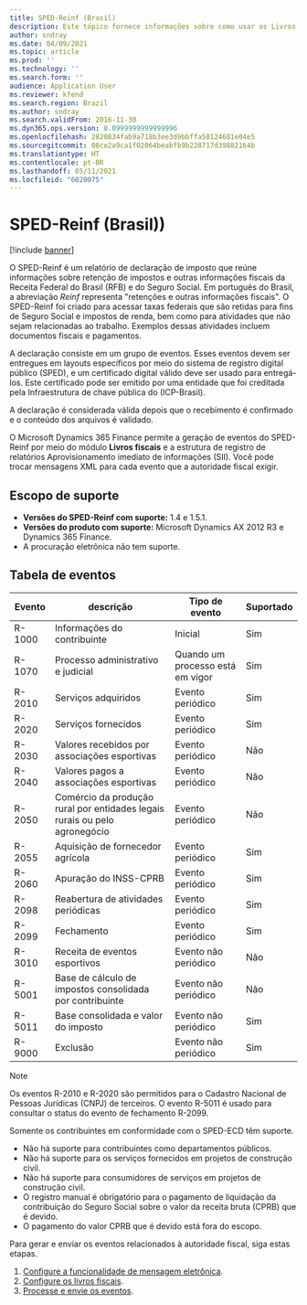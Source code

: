 ```yaml
---
title: SPED-Reinf (Brasil)
description: Este tópico fornece informações sobre como usar os Livros fiscais e a estrutura de mensagem eletrônica para configurar eventos do SPED-Reinf.
author: sndray
ms.date: 04/09/2021
ms.topic: article
ms.prod: ''
ms.technology: ''
ms.search.form: ''
audience: Application User
ms.reviewer: kfend
ms.search.region: Brazil
ms.author: sndray
ms.search.validFrom: 2016-11-30
ms.dyn365.ops.version: 8.0999999999999996
ms.openlocfilehash: 2820834fab9a718b3ee3d9bbffa58124681e04e5
ms.sourcegitcommit: 08ce2a9ca1f02064beabfb9b228717d39882164b
ms.translationtype: HT
ms.contentlocale: pt-BR
ms.lasthandoff: 05/11/2021
ms.locfileid: "6020075"
---
```

# <a name="sped-reinf-brazil"></a>SPED-Reinf (Brasil)) 

[!include [banner](../includes/banner.md)]

O SPED-Reinf é um relatório de declaração de imposto que reúne informações sobre retenção de impostos e outras informações fiscais da Receita Federal do Brasil (RFB) e do Seguro Social. Em português do Brasil, a abreviação *Reinf* representa "retenções e outras informações fiscais". O SPED-Reinf foi criado para acessar taxas federais que são retidas para fins de Seguro Social e impostos de renda, bem como para atividades que não sejam relacionadas ao trabalho. Exemplos dessas atividades incluem documentos fiscais e pagamentos.  

A declaração consiste em um grupo de eventos. Esses eventos devem ser entregues em layouts específicos por meio do sistema de registro digital público (SPED), e um certificado digital válido deve ser usado para entregá-los. Este certificado pode ser emitido por uma entidade que foi creditada pela Infraestrutura de chave pública do (ICP-Brasil).

A declaração é considerada válida depois que o recebimento é confirmado e o conteúdo dos arquivos é validado.

O Microsoft Dynamics 365 Finance permite a geração de eventos do SPED-Reinf por meio do módulo **Livros fiscais** e a estrutura de registro de relatórios Aprovisionamento imediato de informações (SII). Você pode trocar mensagens XML para cada evento que a autoridade fiscal exigir.

## <a name="support-scope"></a>Escopo de suporte

- **Versões do SPED-Reinf com suporte:** 1.4 e 1.5.1.
- **Versões do produto com suporte:** Microsoft Dynamics AX 2012 R3 e Dynamics 365 Finance.
- A procuração eletrônica não tem suporte.

## <a name="table-of-events"></a>Tabela de eventos

| Evento | descrição | Tipo de evento | Suportado |
|---|---|---|---|
| R-1000 | Informações do contribuinte | Inicial | Sim |
| R-1070 | Processo administrativo e judicial | Quando um processo está em vigor | Sim |
| R-2010 | Serviços adquiridos | Evento periódico | Sim |
| R-2020 | Serviços fornecidos | Evento periódico | Sim |
| R-2030 | Valores recebidos por associações esportivas | Evento periódico | Não |
| R-2040 | Valores pagos a associações esportivas | Evento periódico | Não |
| R-2050 | Comércio da produção rural por entidades legais rurais ou pelo agronegócio | Evento periódico | Não |
| R-2055 | Aquisição de fornecedor agrícola | Evento periódico | Sim |
| R-2060 | Apuração do INSS-CPRB | Evento periódico | Sim |
| R-2098 | Reabertura de atividades periódicas | Evento periódico | Sim |
| R-2099 | Fechamento | Evento periódico | Sim |
| R-3010 | Receita de eventos esportivos | Evento não periódico | Não |
| R-5001 | Base de cálculo de impostos consolidada por contribuinte | Evento não periódico | Não |
| R-5011 | Base consolidada e valor do imposto | Evento não periódico | Sim |
| R-9000 | Exclusão | Evento não periódico | Sim |

> [!NOTE]
> Os eventos R-2010 e R-2020 são permitidos para o Cadastro Nacional de Pessoas Jurídicas (CNPJ) de terceiros. O evento R-5011 é usado para consultar o status do evento de fechamento R-2099.

Somente os contribuintes em conformidade com o SPED-ECD têm suporte.

- Não há suporte para contribuintes como departamentos públicos.
- Não há suporte para os serviços fornecidos em projetos de construção civil.
- Não há suporte para consumidores de serviços em projetos de construção civil.
- O registro manual é obrigatório para o pagamento de liquidação da contribuição do Seguro Social sobre o valor da receita bruta (CPRB) que é devido.
- O pagamento do valor CPRB que é devido está fora do escopo.

Para gerar e enviar os eventos relacionados à autoridade fiscal, siga estas etapas.

1. [Configure a funcionalidade de mensagem eletrônica](latam-bra-sped-reinf-electronic-messages.md). 
2. [Configure os livros fiscais](latam-bra-sped-reinf-setup-fiscal-books.md).
3. [Processe e envie os eventos](latam-bra-sped-reinf.md).
